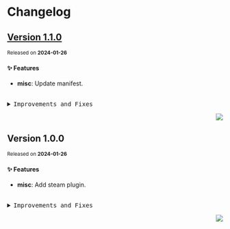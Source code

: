 <a name="readme-top"></a>

# Changelog

## [Version 1.1.0](https://github.com/lobehub/chat-plugin-steam/compare/v1.0.0...v1.1.0)

<sup>Released on **2024-01-26**</sup>

#### ✨ Features

- **misc**: Update manifest.

<br/>

<details>
<summary><kbd>Improvements and Fixes</kbd></summary>

#### What's improved

- **misc**: Update manifest ([b01b1ae](https://github.com/lobehub/chat-plugin-steam/commit/b01b1ae))

</details>

<div align="right">

[![](https://img.shields.io/badge/-BACK_TO_TOP-151515?style=flat-square)](#readme-top)

</div>

## Version 1.0.0

<sup>Released on **2024-01-26**</sup>

#### ✨ Features

- **misc**: Add steam plugin.

<br/>

<details>
<summary><kbd>Improvements and Fixes</kbd></summary>

#### What's improved

- **misc**: Add steam plugin ([587197a](https://github.com/lobehub/chat-plugin-steam/commit/587197a))

</details>

<div align="right">

[![](https://img.shields.io/badge/-BACK_TO_TOP-151515?style=flat-square)](#readme-top)

</div>

